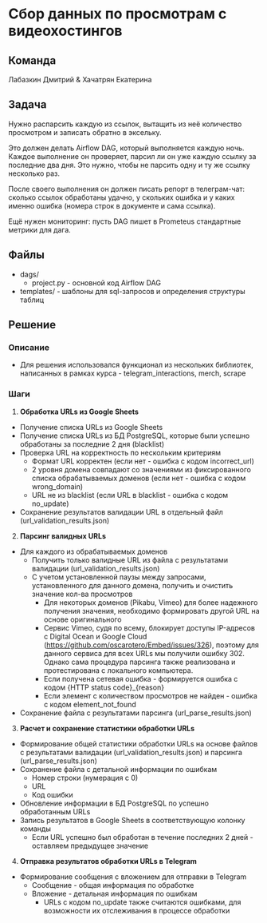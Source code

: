 # Сбор данных по просмотрам с видеохостингов
## Команда
Лабазкин Дмитрий & Хачатрян Екатерина

## Задача
Нужно распарсить каждую из ссылок, вытащить из неё количество просмотром и записать обратно в эксельку.

Это должен делать Airflow DAG, который выполняется каждую ночь. Каждое выполнение он проверяет, парсил ли он уже каждую ссылку за последние два дня. Это нужно, чтобы не парсить одну и ту же ссылку несколько раз.

После своего выполнения он должен писать репорт в телеграм-чат: сколько ссылок обработаны удачно, у скольких ошибка и у каких именно ошибка (номера строк в документе и сама ссылка). 

Ещё нужен мониторинг: пусть DAG пишет в Prometeus стандартные метрики для дага.

## Файлы
- dags/
  - project.py - основной код Airflow DAG
- templates/ - шаблоны для sql-запросов и определения структуры таблиц

## Решение
### Описание
- Для решения использовался функционал из нескольких библиотек, написанных в рамках курса - telegram_interactions, merch, scrape

### Шаги
1. **Обработка URLs из Google Sheets**
- Получение списка URLs из Google Sheets
- Получение списка URLs из БД PostgreSQL, которые были успешно обработаны за последние 2 дня (blacklist)
- Проверка URL на корректность по нескольким критериям
  - Формат URL корректен (если нет - ошибка с кодом incorrect_url)
  - 2 уровня домена совпадают со значениями из фиксированного списка обрабатываемых доменов (если нет - ошибка с кодом wrong_domain)
  - URL не из blacklist (если URL в blacklist - ошибка с кодом no_update)
- Сохранение результатов валидации URL в отдельный файл (url_validation_results.json)

2. **Парсинг валидных URLs**
- Для каждого из обрабатываемых доменов
  - Получить только валидные URL из файла с результатами валидации (url_validation_results.json)
  - С учетом установленной паузы между запросами, установленного для данного домена, получить и очистить значение кол-ва просмотров
    - Для некоторых доменов (Pikabu, Vimeo) для более надежного получения значения, необходимо формировать другой URL на основе оригинального
    - Сервис Vimeo, судя по всему, блокирует доступы IP-адресов с Digital Ocean и Google Cloud (https://github.com/oscarotero/Embed/issues/326), поэтому для данного сервиса для всех URLs мы получили ошибку 302. 
    Однако сама процедура парсинга также реализована и протестирована с локального компьютера.
    - Если получена сетевая ошибка - формируется ошибка с кодом {HTTP status code}_{reason}
    - Если элемент с количеством просмотров не найден - ошибка с кодом element_not_found
- Сохранение файла с результатами парсинга (url_parse_results.json)

3. **Расчет и сохранение статистики обработки URLs**
- Формирование общей статистики обработки URLs на основе файлов с результатами валидации (url_validation_results.json) и парсинга (url_parse_results.json)
- Сохранение файла с детальной информации по ошибкам
  - Номер строки (нумерация с 0)
  - URL
  - Код ошибки
- Обновление информации в БД PostgreSQL по успешно обработанным URLs
- Запись результатов в Google Sheets в соответствующую колонку команды
  - Если URL успешно был обработан в течение последних 2 дней - оставляем предыдущее значение

4. **Отправка результатов обработки URLs в Telegram**
- Формирование сообщения с вложением для отправки в Telegram
  - Сообщение - общая информация по обработке
  - Вложение - детальная информация по ошибкам
    - URLs с кодом no_update также считаются ошибками, для возможности их отслеживания в процессе обработки
  



